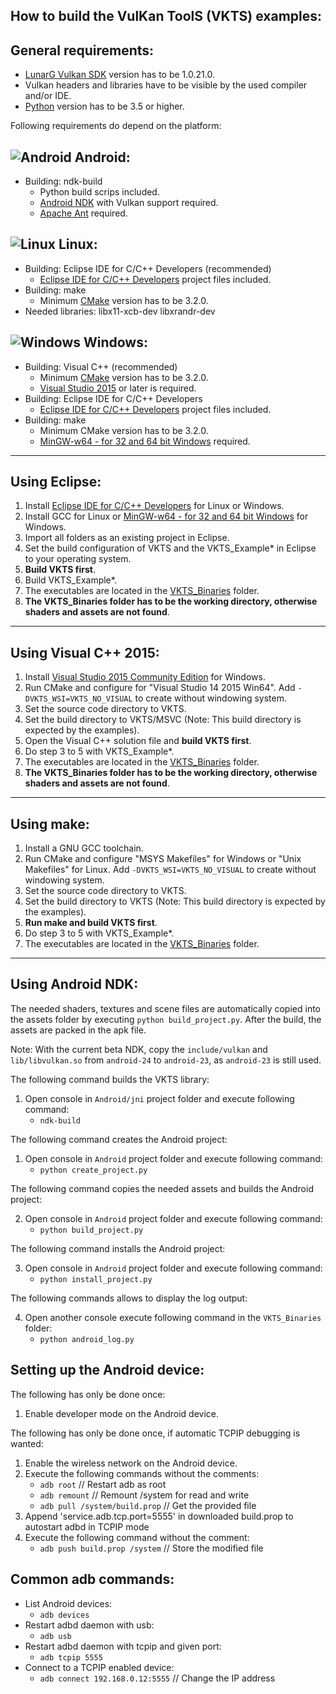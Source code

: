 How to build the VulKan ToolS (VKTS) examples:
----------------------------------------------

General requirements:
---------------------
  
- [LunarG Vulkan SDK](http://vulkan.lunarg.com) version has to be 1.0.21.0.
- Vulkan headers and libraries have to be visible by the used compiler and/or IDE.
- [Python](https://www.python.org/) version has to be 3.5 or higher.  


Following requirements do depend on the platform:

![Android](images/android_logo.png) Android:
---

- Building: ndk-build  
    - Python build scrips included.  
    - [Android NDK](http://developer.android.com/ndk/index.html) with Vulkan support required.  
    - [Apache Ant](https://ant.apache.org/) required.  
      

![Linux](images/linux_logo.png) Linux:
---

- Building: Eclipse IDE for C/C++ Developers (recommended)  
    - [Eclipse IDE for C/C++ Developers](https://www.eclipse.org/downloads/) project files included.   
- Building: make  
    - Minimum [CMake](https://cmake.org/) version has to be 3.2.0.  
- Needed libraries: libx11-xcb-dev libxrandr-dev  


![Windows](images/windows_logo.png) Windows:
---

- Building: Visual C++ (recommended)  
    - Minimum [CMake](https://cmake.org/) version has to be 3.2.0.  
    - [Visual Studio 2015](https://www.visualstudio.com/en-us/downloads/visual-studio-2015-downloads-vs.aspx) or later is required.  
- Building: Eclipse IDE for C/C++ Developers  
    - [Eclipse IDE for C/C++ Developers](https://www.eclipse.org/downloads/) project files included.  
- Building: make  
    - Minimum CMake version has to be 3.2.0.  
    - [MinGW-w64 - for 32 and 64 bit Windows](https://sourceforge.net/projects/mingw-w64/) required.  


---

Using Eclipse:
--------------

1. Install [Eclipse IDE for C/C++ Developers](https://www.eclipse.org/downloads/) for Linux or Windows.
2. Install GCC for Linux or [MinGW-w64 - for 32 and 64 bit Windows](https://sourceforge.net/projects/mingw-w64/) for Windows.
3. Import all folders as an existing project in Eclipse. 
4. Set the build configuration of VKTS and the VKTS_Example* in Eclipse to your operating system.
5. __Build VKTS first__.
6. Build VKTS_Example*.
7. The executables are located in the [VKTS_Binaries](VKTS_Binaries/README.md) folder.
8. __The VKTS_Binaries folder has to be the working directory, otherwise shaders and assets are not found__.


---

Using Visual C++ 2015:
----------------------

1. Install [Visual Studio 2015 Community Edition](https://www.visualstudio.com/en-us/downloads/visual-studio-2015-downloads-vs.aspx) for Windows.
2. Run CMake and configure for "Visual Studio 14 2015 Win64".
   Add `-DVKTS_WSI=VKTS_NO_VISUAL` to create without windowing system.
3. Set the source code directory to VKTS.
4. Set the build directory to VKTS/MSVC (Note: This build directory is expected by the examples).
5. Open the Visual C++ solution file and __build VKTS first__.
6. Do step 3 to 5 with VKTS_Example*.
7. The executables are located in the [VKTS_Binaries](VKTS_Binaries/README.md) folder.
8. __The VKTS_Binaries folder has to be the working directory, otherwise shaders and assets are not found__.

---

Using make:
-----------

1. Install a GNU GCC toolchain.
2. Run CMake and configure "MSYS Makefiles" for Windows or "Unix Makefiles" for Linux.
   Add `-DVKTS_WSI=VKTS_NO_VISUAL` to create without windowing system.
3. Set the source code directory to VKTS.
4. Set the build directory to VKTS (Note: This build directory is expected by the examples). 
5. __Run make and build VKTS first__.
6. Do step 3 to 5 with VKTS_Example*.
7. The executables are located in the [VKTS_Binaries](VKTS_Binaries/README.md) folder.


---

Using Android NDK:
------------------

The needed shaders, textures and scene files are automatically copied into the assets folder by
executing `python build_project.py`. After the build, the assets are packed in the apk file. 

Note:
With the current beta NDK, copy the `include/vulkan` and `lib/libvulkan.so` from `android-24` to `android-23`,
as `android-23` is still used.

The following command builds the VKTS library:

1. Open console in `Android/jni` project folder and execute following command:  
    - `ndk-build`


The following command creates the Android project:

1. Open console in `Android` project folder and execute following command:  
    - `python create_project.py`

The following command copies the needed assets and builds the Android project:

2. Open console in `Android` project folder and execute following command:  
    - `python build_project.py`

The following command installs the Android project:

3. Open console in `Android` project folder and execute following command:  
    - `python install_project.py`

The following commands allows to display the log output:

4. Open another console execute following command in the `VKTS_Binaries` folder:  
    - `python android_log.py` 


Setting up the Android device:
------------------------------

The following has only be done once:

1. Enable developer mode on the Android device.

The following has only be done once, if automatic TCPIP debugging is wanted:

1. Enable the wireless network on the Android device.  
2. Execute the following commands without the comments:  
    - `adb root`                         // Restart adb as root  
    - `adb remount`                      // Remount /system for read and write  
    - `adb pull /system/build.prop`      // Get the provided file  
3. Append 'service.adb.tcp.port=5555' in downloaded build.prop to autostart adbd in TCPIP mode  
4. Execute the following command without the comment:  
    - `adb push build.prop /system`      // Store the modified file  


Common adb commands:
--------------------

- List Android devices:  
    - `adb devices`  
- Restart adbd daemon with usb:  
    - `adb usb`  
- Restart adbd daemon with tcpip and given port:  
    - `adb tcpip 5555`  
- Connect to a TCPIP enabled device:  
    - `adb connect 192.168.0.12:5555`    // Change the IP address  
